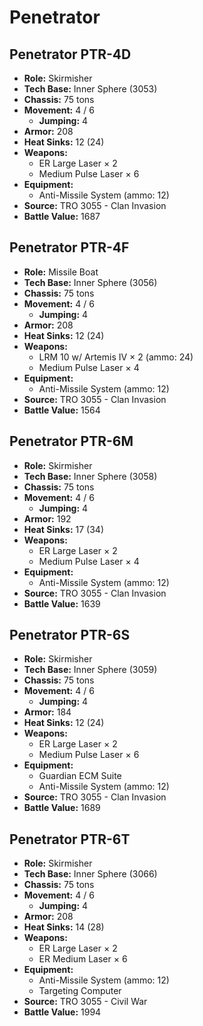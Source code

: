 # Penetrator
## Penetrator PTR-4D
- **Role:** Skirmisher
- **Tech Base:** Inner Sphere (3053)
- **Chassis:** 75 tons
- **Movement:** 4 / 6
  - **Jumping:** 4
- **Armor:** 208
- **Heat Sinks:** 12 (24)
- **Weapons:**
  - ER Large Laser × 2
  - Medium Pulse Laser × 6
- **Equipment:**
  - Anti-Missile System (ammo: 12)
- **Source:** TRO 3055 - Clan Invasion
- **Battle Value:** 1687

## Penetrator PTR-4F
- **Role:** Missile Boat
- **Tech Base:** Inner Sphere (3056)
- **Chassis:** 75 tons
- **Movement:** 4 / 6
  - **Jumping:** 4
- **Armor:** 208
- **Heat Sinks:** 12 (24)
- **Weapons:**
  - LRM 10 w/ Artemis IV × 2 (ammo: 24)
  - Medium Pulse Laser × 4
- **Equipment:**
  - Anti-Missile System (ammo: 12)
- **Source:** TRO 3055 - Clan Invasion
- **Battle Value:** 1564

## Penetrator PTR-6M
- **Role:** Skirmisher
- **Tech Base:** Inner Sphere (3058)
- **Chassis:** 75 tons
- **Movement:** 4 / 6
  - **Jumping:** 4
- **Armor:** 192
- **Heat Sinks:** 17 (34)
- **Weapons:**
  - ER Large Laser × 2
  - Medium Pulse Laser × 4
- **Equipment:**
  - Anti-Missile System (ammo: 12)
- **Source:** TRO 3055 - Clan Invasion
- **Battle Value:** 1639

## Penetrator PTR-6S
- **Role:** Skirmisher
- **Tech Base:** Inner Sphere (3059)
- **Chassis:** 75 tons
- **Movement:** 4 / 6
  - **Jumping:** 4
- **Armor:** 184
- **Heat Sinks:** 12 (24)
- **Weapons:**
  - ER Large Laser × 2
  - Medium Pulse Laser × 6
- **Equipment:**
  - Guardian ECM Suite
  - Anti-Missile System (ammo: 12)
- **Source:** TRO 3055 - Clan Invasion
- **Battle Value:** 1689

## Penetrator PTR-6T
- **Role:** Skirmisher
- **Tech Base:** Inner Sphere (3066)
- **Chassis:** 75 tons
- **Movement:** 4 / 6
  - **Jumping:** 4
- **Armor:** 208
- **Heat Sinks:** 14 (28)
- **Weapons:**
  - ER Large Laser × 2
  - ER Medium Laser × 6
- **Equipment:**
  - Anti-Missile System (ammo: 12)
  - Targeting Computer
- **Source:** TRO 3055 - Civil War
- **Battle Value:** 1994

